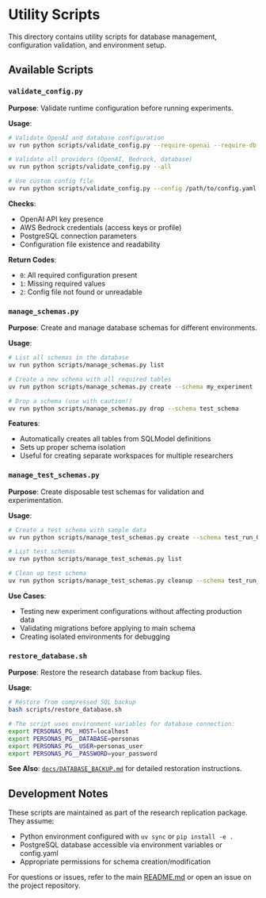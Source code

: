 # Utility Scripts

This directory contains utility scripts for database management, configuration validation, and environment setup.

## Available Scripts

### `validate_config.py`
**Purpose**: Validate runtime configuration before running experiments.

**Usage**:
```bash
# Validate OpenAI and database configuration
uv run python scripts/validate_config.py --require-openai --require-db

# Validate all providers (OpenAI, Bedrock, database)
uv run python scripts/validate_config.py --all

# Use custom config file
uv run python scripts/validate_config.py --config /path/to/config.yaml --all
```

**Checks**:
- OpenAI API key presence
- AWS Bedrock credentials (access keys or profile)
- PostgreSQL connection parameters
- Configuration file existence and readability

**Return Codes**:
- `0`: All required configuration present
- `1`: Missing required values
- `2`: Config file not found or unreadable

### `manage_schemas.py`
**Purpose**: Create and manage database schemas for different environments.

**Usage**:
```bash
# List all schemas in the database
uv run python scripts/manage_schemas.py list

# Create a new schema with all required tables
uv run python scripts/manage_schemas.py create --schema my_experiment

# Drop a schema (use with caution!)
uv run python scripts/manage_schemas.py drop --schema test_schema
```

**Features**:
- Automatically creates all tables from SQLModel definitions
- Sets up proper schema isolation
- Useful for creating separate workspaces for multiple researchers

### `manage_test_schemas.py`
**Purpose**: Create disposable test schemas for validation and experimentation.

**Usage**:
```bash
# Create a test schema with sample data
uv run python scripts/manage_test_schemas.py create --schema test_run_001

# List test schemas
uv run python scripts/manage_test_schemas.py list

# Clean up test schema
uv run python scripts/manage_test_schemas.py cleanup --schema test_run_001
```

**Use Cases**:
- Testing new experiment configurations without affecting production data
- Validating migrations before applying to main schema
- Creating isolated environments for debugging

### `restore_database.sh`
**Purpose**: Restore the research database from backup files.

**Usage**:
```bash
# Restore from compressed SQL backup
bash scripts/restore_database.sh

# The script uses environment variables for database connection:
export PERSONAS_PG__HOST=localhost
export PERSONAS_PG__DATABASE=personas
export PERSONAS_PG__USER=personas_user
export PERSONAS_PG__PASSWORD=your_password
```

**See Also**: [`docs/DATABASE_BACKUP.md`](../docs/DATABASE_BACKUP.md) for detailed restoration instructions.

## Development Notes

These scripts are maintained as part of the research replication package. They assume:
- Python environment configured with `uv sync` or `pip install -e .`
- PostgreSQL database accessible via environment variables or config.yaml
- Appropriate permissions for schema creation/modification

For questions or issues, refer to the main [README.md](../README.md) or open an issue on the project repository.
